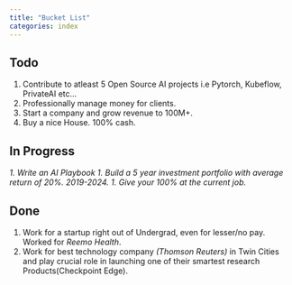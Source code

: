 ```yaml
---
title: "Bucket List"
categories: index
---
```


## Todo
1. Contribute to atleast 5 Open Source AI projects i.e Pytorch, Kubeflow, PrivateAI etc...
1. Professionally manage money for clients.
1. Start a company and grow revenue to 100M+.
1. Buy a nice House. 100% cash.


## In Progress
*1. Write an AI Playbook*
*1. Build a 5 year investment portfolio with average return of 20%. 2019-2024.*
*1. Give your 100% at the current job.*


## Done
1. Work for a startup right out of Undergrad, even for lesser/no pay. Worked for *Reemo Health*.
1. Work for best technology company *(Thomson Reuters)* in Twin Cities and play crucial role in launching one of their smartest research Products(Checkpoint Edge).
